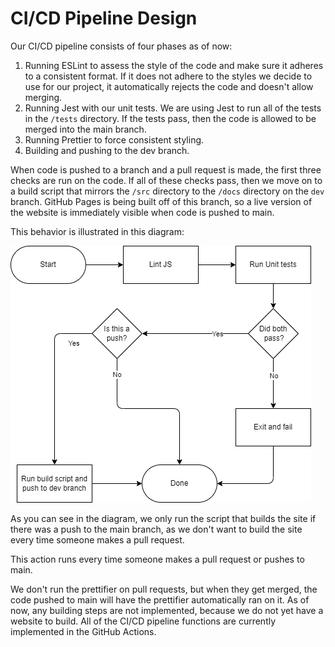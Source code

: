 # CI/CD Pipeline Design
Our CI/CD pipeline consists of four phases as of now:

1) Running ESLint to assess the style of the code and make sure it adheres to a consistent format. If it does not adhere to the styles we decide to use for our project, it automatically rejects the code and doesn't allow merging.
2) Running Jest with our unit tests. We are using Jest to run all of the tests in the `/tests` directory. If the tests pass, then the code is allowed to be merged into the main branch.
3) Running Prettier to force consistent styling.
4) Building and pushing to the dev branch.

When code is pushed to a branch and a pull request is made, the first three checks are run on the code. If all of these checks pass, then we move on to a build script that mirrors the `/src` directory to the `/docs` directory on the `dev` branch. GitHub Pages is being built off of this branch, so a live version of the website is immediately visible when code is pushed to main.

This behavior is illustrated in this diagram:

![Phase 1 Diagram](./phase1.drawio.png)

As you can see in the diagram, we only run the script that builds the site if there was a push to the main branch, as we don't want to build the site every time someone makes a pull request.

This action runs every time someone makes a pull request or pushes to main.

We don't run the prettifier on pull requests, but when they get merged, the code pushed to main will have the prettifier automatically ran on it. As of now, any building steps are not implemented, because we do not yet have a website to build. All of the CI/CD pipeline functions are currently implemented in the GitHub Actions.

